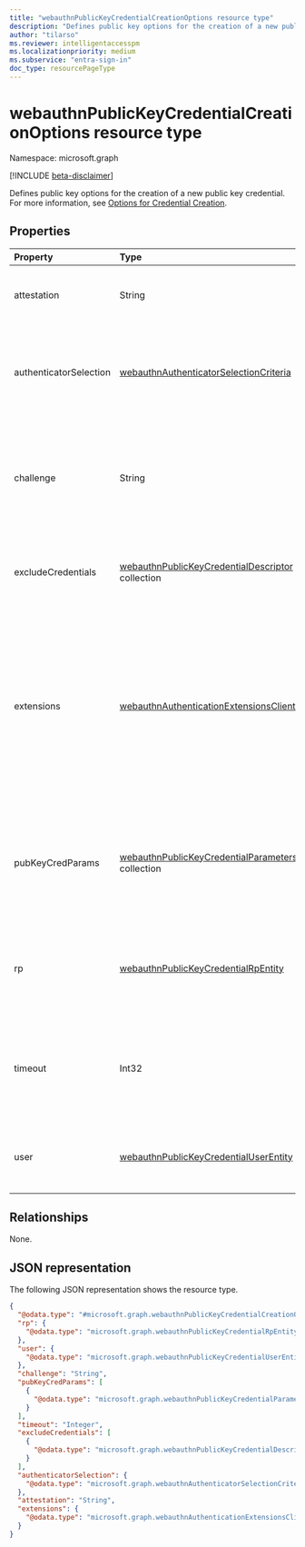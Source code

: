 ```yaml
---
title: "webauthnPublicKeyCredentialCreationOptions resource type"
description: "Defines public key options for the creation of a new public key credential."
author: "tilarso"
ms.reviewer: intelligentaccesspm
ms.localizationpriority: medium
ms.subservice: "entra-sign-in"
doc_type: resourcePageType
---
```


# webauthnPublicKeyCredentialCreationOptions resource type

Namespace: microsoft.graph

[!INCLUDE [beta-disclaimer](../../includes/beta-disclaimer.md)]

Defines public key options for the creation of a new public key credential. For more information, see [Options for Credential Creation](https://www.w3.org/TR/WebAuthn-2/#dictdef-publickeycredentialcreationoptions).  

## Properties
|Property|Type|Description|
|:---|:---|:---|
|attestation|String|Attestation preference for the Microsoft Entra ID relying party.|  
|authenticatorSelection|[webauthnAuthenticatorSelectionCriteria](../resources/webauthnauthenticatorselectioncriteria.md)|Properties of WebAuthn authenticators allowed to be used for authentication in Microsoft Entra ID.|  
|challenge|String|A challenge generated by Microsoft Entra ID and sent back with the registration request to prevent replay attacks.|  
|excludeCredentials|[webauthnPublicKeyCredentialDescriptor](../resources/webauthnpublickeycredentialdescriptor.md) collection|List of credentials blocked for creations in Microsoft Entra ID.|  
|extensions|[webauthnAuthenticationExtensionsClientInputs](../resources/webauthnauthenticationextensionsclientinputs.md)|Additional processing required by Microsoft Entra ID for the client and WebAuthn authenticator. For example, Microsoft Entra ID might require that particular information be returned in the attestation object.|  
|pubKeyCredParams|[webauthnPublicKeyCredentialParameters](../resources/webauthnpublickeycredentialparameters.md) collection|A set of preferred credential properties for the creation of a new public key credential in Microsoft Entra ID.|  
|rp|[webauthnPublicKeyCredentialRpEntity](../resources/webauthnpublickeycredentialrpentity.md)|Information about the relying party (Microsoft Entra ID) responsible for the request.|  
|timeout|Int32|The time in milliseconds that the client is willing to wait for the credential creation operation to complete.|  
|user|[webauthnPublicKeyCredentialUserEntity](../resources/webAuthnpublickeycredentialuserentity.md)|Information about the user account for which the credential is generated.|  


## Relationships
None.

## JSON representation
The following JSON representation shows the resource type.
<!-- {
  "blockType": "resource",
  "@odata.type": "microsoft.graph.webauthnPublicKeyCredentialCreationOptions"
}
-->
``` json
{
  "@odata.type": "#microsoft.graph.webauthnPublicKeyCredentialCreationOptions",
  "rp": {
    "@odata.type": "microsoft.graph.webauthnPublicKeyCredentialRpEntity"
  },
  "user": {
    "@odata.type": "microsoft.graph.webauthnPublicKeyCredentialUserEntity"
  },
  "challenge": "String",
  "pubKeyCredParams": [
    {
      "@odata.type": "microsoft.graph.webauthnPublicKeyCredentialParameters"
    }
  ],
  "timeout": "Integer",
  "excludeCredentials": [
    {
      "@odata.type": "microsoft.graph.webauthnPublicKeyCredentialDescriptor"
    }
  ],
  "authenticatorSelection": {
    "@odata.type": "microsoft.graph.webauthnAuthenticatorSelectionCriteria"
  },
  "attestation": "String",
  "extensions": {
    "@odata.type": "microsoft.graph.webauthnAuthenticationExtensionsClientInputs"
  }
}
```
